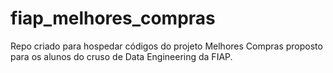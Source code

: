 # fiap_melhores_compras
Repo criado para hospedar códigos do projeto Melhores Compras proposto para os alunos do cruso de Data Engineering da FIAP.
